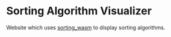 # Sorting Algorithm Visualizer

Website which uses [sorting_wasm](https://github.com/joanB0ix/sorting_wasm) to display sorting algorithms.
